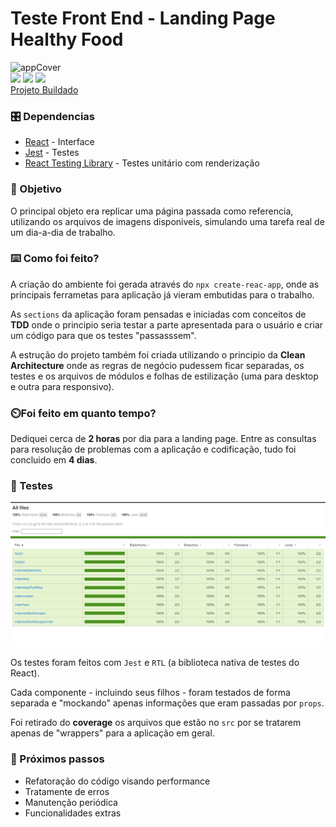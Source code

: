 # Teste Front End - Landing Page Healthy Food
![appCover](./public/cover.gif)
<br />
![](https://img.shields.io/badge/Landing%20Page-Healthy%20Food-green) ![](https://img.shields.io/badge/Testes-Jest%20|%20ReactTestingLibrary-blue) ![](https://img.shields.io/badge/html5-CSS3-brow)
<br />
[Projeto Buildado](https://healthy-food-khaki.vercel.app/)
 
### 🎛️ Dependencias
 
- [React](https://pt-br.reactjs.org/) - Interface
- [Jest](https://pt-br.reactjs.org/) - Testes
- [React Testing Library](https://testing-library.com/docs/react-testing-library/intro/) - Testes unitário com renderização
 
### 🎯 Objetivo
O principal objeto era replicar uma página passada como referencia, utilizando os arquivos de imagens disponiveis, simulando uma tarefa real de um dia-a-dia de trabalho.
 
 
### ⌨️ Como foi feito?

A criação do ambiente foi gerada através do `npx create-reac-app`, onde as principais ferrametas para aplicação já vieram embutidas para o trabalho.

As `sections` da aplicação foram pensadas e iniciadas com conceitos de **TDD** onde o principio seria testar a parte apresentada para o usuário e criar um código para que os testes "passasssem".

A estrução do projeto também foi criada utilizando o principio da **Clean Architecture** onde as regras de negócio pudessem ficar separadas, os testes e os arquivos de módulos e folhas de estilização (uma para desktop e outra para responsivo).

### ⏲️Foi feito em quanto tempo?

Dediquei cerca de **2 horas** por dia para a landing page. Entre as consultas para resolução de problemas com a aplicação e codificação, tudo foi concluido em **4 dias**.

 
### 🧪 Testes 
![coverage](./public/coverage.png)

Os testes foram feitos com `Jest` e `RTL` (a biblioteca nativa de testes do React).

Cada componente - incluindo seus filhos - foram testados de forma separada e "mockando" apenas informações que eram passadas por `props`.

Foi retirado do **coverage** os arquivos que estão no `src` por se tratarem apenas de "wrappers" para a aplicação em geral.
 
### 🔧 Próximos passos
 
- Refatoração do código visando performance
- Tratamente de erros
- Manutenção periódica
- Funcionalidades extras
 
 

